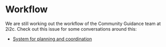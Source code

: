 # Workflow

We are still working out the workflow of the Community Guidance team at 2i2c.
Check out this issue for some conversations around this:

- [System for planning and coordination](https://github.com/2i2c-org/team-compass/issues/510)
